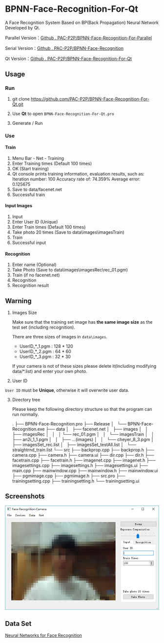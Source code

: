 # BPNN-Face-Recognition-For-Qt

A Face Recognition System Based on BP(Back Propagation) Neural Network Developed by Qt.

Parallel Version：[Github . PAC-P2P/BPNN-Face-Recognition-For-Parallel](https://github.com/PAC-P2P/BPNN-Face-Recognition-For-Parallel)

Serial Version：[Github . PAC-P2P/BPNN-Face-Recognition](https://github.com/PAC-P2P/BPNN-Face-Recognition)

Qt Version：[Github . PAC-P2P/BPNN-Face-Recognition-For-Qt](https://github.com/PAC-P2P/BPNN-Face-Recognition-For-Qt)


## Usage

### Run

1. git clone https://github.com/PAC-P2P/BPNN-Face-Recognition-For-Qt.git

2. Use **Qt** to open `BPNN-Face-Recognition-For-Qt.pro`

3. Generate / Run

### Use

#### Train

1. Menu Bar - Net - Training
2. Enter Training times (Default 100 times)
3. OK (Start training)
4. Qt console prints training information, evaluation results, such as:
		Iteration number: 100
		Accuracy rate of: 74.359%
		Average error: 0.125675
5. Save to data/facenet.net
6. Successful train

#### Input Images

1. Input
2. Enter User ID (Unique)
3. Enter Train times (Default 100 times)
4. Take photo 20 times (Save to data\images\imagesTrain)
5. Train
6. Successful input

#### Recognition

1. Enter name (Optional)
2. Take Photo (Save to data\images\imagesRec\rec_01.pgm)
3. Train (if no facenet.net)
4. Recognition
5. Recognition result

## Warning

1. Images Size

	Make sure that the training set image has **the same image size** as the test set (including recognition).

	There are three sizes of images in `data\images`.

	* UserID_\*_1.pgm : 128 * 120
	* UserID_\*_2.pgm : 64 * 60
	* UserID_\*_3.pgm : 32 * 30

	If your camera is not of these sizes please delete it(Including modifying data/*.list) and enter your own photo.

2. User ID

 `User ID` must be **Unique**, otherwise it will overwrite user data.

3. Directory tree

	Please keep the following directory structure so that the program can run normally.


	.
	├── BPNN-Face-Recognition.pro
	├── Release
	│   └── BPNN-Face-Recognition.exe
	├── data
	│   ├── facenet.net
	│   ├── images
	│   │   ├── imagesRec
	│   │   │   └── rec_01.pgm
	│   │   └── imagesTrain
	│   │       ├── an2i_1_1.pgm
	│   │       ├── ...(images)
	│   │       └── cheyer_8_3.pgm
	│   ├── imagesSet_rec.list
	│   ├── imagesSet_testAll.list
	│   └── straightrnd_train.list
	└── src
    	├── backprop.cpp
    	├── backprop.h
    	├── camera.cpp
    	├── camera.h
    	├── camera.ui
    	├── dir.cpp
    	├── dir.h
    	├── facetrain.cpp
    	├── facetrain.h
    	├── imagenet.cpp
    	├── imagenet.h
    	├── imagesettings.cpp
    	├── imagesettings.h
    	├── imagesettings.ui
    	├── main.cpp
    	├── mainwindow.cpp
    	├── mainwindow.h
    	├── mainwindow.ui
    	├── pgmimage.cpp
    	├── pgmimage.h
    	├── src.pro
    	├── trainingsetting.cpp
    	├── trainingsetting.h
    	└── trainingsetting.ui



## Screenshots

![CaptureInput](CaptureInput.png)

## Data Set

[Neural Networks for Face Recognition](http://www.cs.cmu.edu/afs/cs.cmu.edu/user/mitchell/ftp/faces.html)
